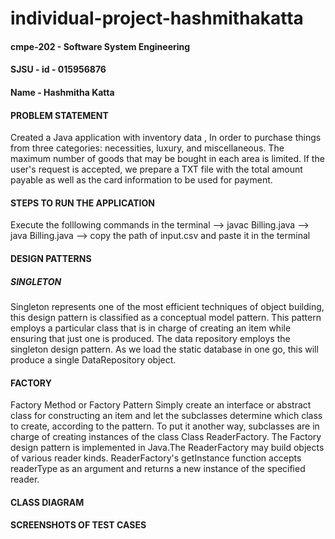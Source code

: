 # individual-project-hashmithakatta
#### cmpe-202 - Software System Engineering
#### SJSU - id - 015956876
#### Name - Hashmitha Katta

#### PROBLEM STATEMENT
   Created a Java application with inventory data , In order to purchase things from three categories: necessities, luxury, and miscellaneous. The maximum number of goods that may be bought in each area is limited. If the user's request is accepted, we prepare a TXT file with the total amount payable as well as the card information to be used for payment.

#### STEPS TO RUN THE APPLICATION
   Execute the folllowing commands in the terminal
    --> javac Billing.java
    --> java Billing.java
    --> copy the path of input.csv and paste it in the terminal
   
#### DESIGN PATTERNS
##### SINGLETON
   Singleton represents one of the most efficient techniques of object building, this design pattern is classified as a conceptual model pattern. This pattern employs a particular class that is in charge of creating an item while ensuring that just one is produced. The data repository employs the singleton design pattern. As we load the static database in one go, this will produce a single DataRepository object.

#### FACTORY
   Factory Method or Factory Pattern Simply create an interface or abstract class for constructing an item and let the subclasses determine which class to create, according to the pattern. To put it another way, subclasses are in charge of creating instances of the class Class ReaderFactory. The Factory design pattern is implemented in Java.The ReaderFactory may build objects of various reader kinds. ReaderFactory's getInstance function accepts readerType as an argument and returns a new instance of the specified reader.

#### CLASS DIAGRAM
#### SCREENSHOTS OF TEST CASES

